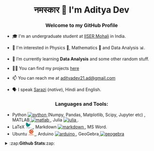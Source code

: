 <h1 align="center">नमस्कार 🙏 I'm Aditya Dev</h1>  
<h3 align="center">Welcome to my GitHub Profile</p></h3>  
  
-  🎓 I'm an undergraduate student at [IISER Mohali](https://www.iisermohali.ac.in/)  in India.

- 📜 I'm interested in Physics 🔭, Mathematics 📐 and Data Analysis 📊.

- 🌱 I’m currently learning **Data Analysis** and some other random stuff.
- 👨‍💻 You can find my projects [here](https://github.com/dev-aditya?tab=repositories)
- 📫 You can reach me at <a href="mailto:adityadev21.ad@gmail.com">adityadev21.ad@gmail.com</a>

- 🗣️ I speak [Sarazi](https://en.wikipedia.org/wiki/Sarazi) (_native_), Hindi and English.

<h3 align="center">Languages and Tools:</h3>  
<ul>
<li>Python <a href="https://www.python.org" target="_blank"> <img src="https://icons.iconarchive.com/icons/cornmanthe3rd/plex/256/Other-python-icon.png" alt="python" width="20" height="20"/> </a> (Numpy, Pandas, Matplotlib, Scipy, Jupyter etc) , MATLAB<a href="https://www.mathworks.com/" target="_blank"> <img src="https://raw.githubusercontent.com/simple-icons/simple-icons/master/icons/mathworks.svg" alt="matlab" width="20" height="20"/> </a> , Julia <a href="https://julialang.org/" target="_blank"> <img src="https://bs-uploads.toptal.io/blackfish-uploads/skill_page/content/logo_file/logo/6213/Julia-942f5a8daf618b991731a8182bd69985.png" alt="julia" width="20" height="20"/> </a> . </li>
  
<li> LaTeX <a href="https://www.latex-project.org/" target="_blank"> <img src="https://raw.githubusercontent.com/github/explore/80688e429a7d4ef2fca1e82350fe8e3517d3494d/topics/latex/latex.png" alt="latex" width="20" height="20"/> </a> , Markdown <a href="https://daringfireball.net/projects/markdown/" target="_blank"> <img src="https://maxcdn.icons8.com/Share/icon/Programming/markdown1600.png" alt="markdown" width="20" height="20"/> </a>, MS Word.</li>

<li>Ubuntu <a href="https://ubuntu.com/" target="_blank"> <img src="https://raw.githubusercontent.com/devicons/devicon/ac557d6ff33ff370a5db99f97aeab35ea5c67fbd/icons/ubuntu/ubuntu-plain-wordmark.svg" alt="linux" width="20" height="20"/> </a>  , Arduino  <a href="https://www.arduino.cc/" target="_blank"> <img src="https://cdn.worldvectorlogo.com/logos/arduino-1.svg" alt="arduino" width="20" height="20"/> </a>, GeoGebra<a href="https://www.geogebra.org/" target="_blank"> <img src="https://upload.wikimedia.org/wikipedia/commons/8/8e/Created_with_GeoGebra-logo.svg" alt="geogebra" width="20" height="20"/> </a> </li>
</ul>

<details>
  <summary>:zap:<b>Github Stats</b>:zap:</summary>
<p><img align="left" src="https://github-readme-stats.vercel.app/api/top-langs?username=dev-aditya&show_icons=true&theme=algolia&locale=en&layout=compact" alt="dev-aditya" /></p>  
  
<p>&nbsp;<img align="center" src="https://github-readme-stats.vercel.app/api?username=dev-aditya&show_icons=true&locale=en&theme=algolia" alt="dev-aditya" /></p>

</details>
